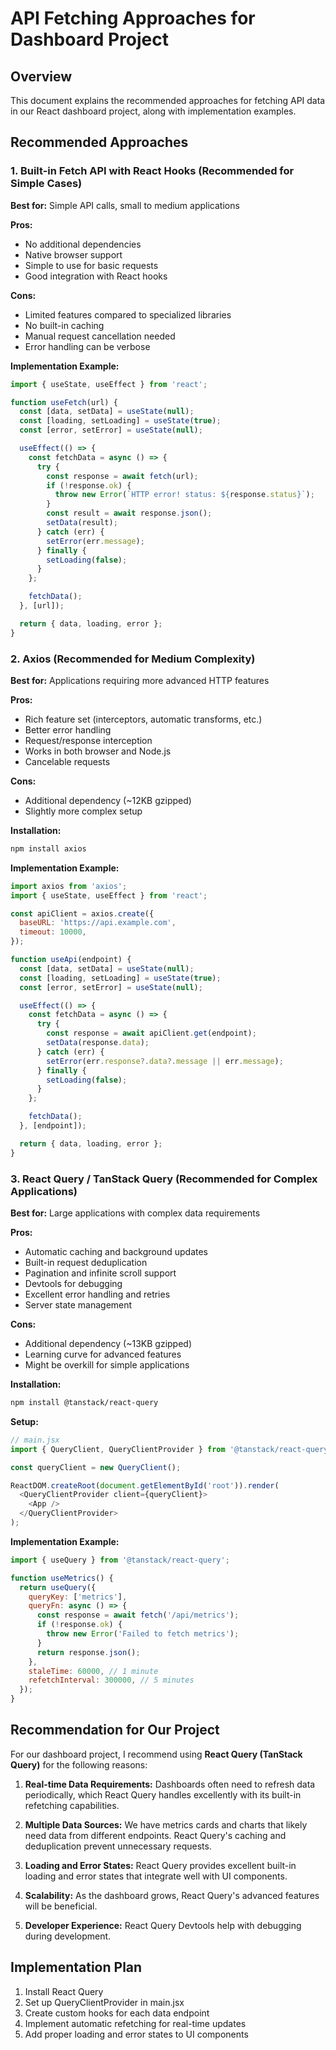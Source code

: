 # API Fetching Approaches for Dashboard Project

## Overview
This document explains the recommended approaches for fetching API data in our React dashboard project, along with implementation examples.

## Recommended Approaches

### 1. Built-in Fetch API with React Hooks (Recommended for Simple Cases)
**Best for:** Simple API calls, small to medium applications

**Pros:**
- No additional dependencies
- Native browser support
- Simple to use for basic requests
- Good integration with React hooks

**Cons:**
- Limited features compared to specialized libraries
- No built-in caching
- Manual request cancellation needed
- Error handling can be verbose

**Implementation Example:**
```javascript
import { useState, useEffect } from 'react';

function useFetch(url) {
  const [data, setData] = useState(null);
  const [loading, setLoading] = useState(true);
  const [error, setError] = useState(null);

  useEffect(() => {
    const fetchData = async () => {
      try {
        const response = await fetch(url);
        if (!response.ok) {
          throw new Error(`HTTP error! status: ${response.status}`);
        }
        const result = await response.json();
        setData(result);
      } catch (err) {
        setError(err.message);
      } finally {
        setLoading(false);
      }
    };

    fetchData();
  }, [url]);

  return { data, loading, error };
}
```

### 2. Axios (Recommended for Medium Complexity)
**Best for:** Applications requiring more advanced HTTP features

**Pros:**
- Rich feature set (interceptors, automatic transforms, etc.)
- Better error handling
- Request/response interception
- Works in both browser and Node.js
- Cancelable requests

**Cons:**
- Additional dependency (~12KB gzipped)
- Slightly more complex setup

**Installation:**
```bash
npm install axios
```

**Implementation Example:**
```javascript
import axios from 'axios';
import { useState, useEffect } from 'react';

const apiClient = axios.create({
  baseURL: 'https://api.example.com',
  timeout: 10000,
});

function useApi(endpoint) {
  const [data, setData] = useState(null);
  const [loading, setLoading] = useState(true);
  const [error, setError] = useState(null);

  useEffect(() => {
    const fetchData = async () => {
      try {
        const response = await apiClient.get(endpoint);
        setData(response.data);
      } catch (err) {
        setError(err.response?.data?.message || err.message);
      } finally {
        setLoading(false);
      }
    };

    fetchData();
  }, [endpoint]);

  return { data, loading, error };
}
```

### 3. React Query / TanStack Query (Recommended for Complex Applications)
**Best for:** Large applications with complex data requirements

**Pros:**
- Automatic caching and background updates
- Built-in request deduplication
- Pagination and infinite scroll support
- Devtools for debugging
- Excellent error handling and retries
- Server state management

**Cons:**
- Additional dependency (~13KB gzipped)
- Learning curve for advanced features
- Might be overkill for simple applications

**Installation:**
```bash
npm install @tanstack/react-query
```

**Setup:**
```javascript
// main.jsx
import { QueryClient, QueryClientProvider } from '@tanstack/react-query';

const queryClient = new QueryClient();

ReactDOM.createRoot(document.getElementById('root')).render(
  <QueryClientProvider client={queryClient}>
    <App />
  </QueryClientProvider>
);
```

**Implementation Example:**
```javascript
import { useQuery } from '@tanstack/react-query';

function useMetrics() {
  return useQuery({
    queryKey: ['metrics'],
    queryFn: async () => {
      const response = await fetch('/api/metrics');
      if (!response.ok) {
        throw new Error('Failed to fetch metrics');
      }
      return response.json();
    },
    staleTime: 60000, // 1 minute
    refetchInterval: 300000, // 5 minutes
  });
}
```

## Recommendation for Our Project

For our dashboard project, I recommend using **React Query (TanStack Query)** for the following reasons:

1. **Real-time Data Requirements:** Dashboards often need to refresh data periodically, which React Query handles excellently with its built-in refetching capabilities.

2. **Multiple Data Sources:** We have metrics cards and charts that likely need data from different endpoints. React Query's caching and deduplication prevent unnecessary requests.

3. **Loading and Error States:** React Query provides excellent built-in loading and error states that integrate well with UI components.

4. **Scalability:** As the dashboard grows, React Query's advanced features will be beneficial.

5. **Developer Experience:** React Query Devtools help with debugging during development.

## Implementation Plan

1. Install React Query
2. Set up QueryClientProvider in main.jsx
3. Create custom hooks for each data endpoint
4. Implement automatic refetching for real-time updates
5. Add proper loading and error states to UI components